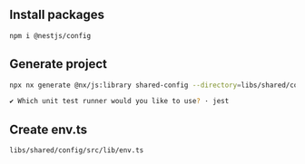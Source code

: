 ## Install packages

```bash
npm i @nestjs/config
```

## Generate project

```bash
npx nx generate @nx/js:library shared-config --directory=libs/shared/config --importPath=@libs/shared/config --tags=scope:shared --bundler=swc

✔ Which unit test runner would you like to use? · jest
```

## Create env.ts

 `libs/shared/config/src/lib/env.ts`
